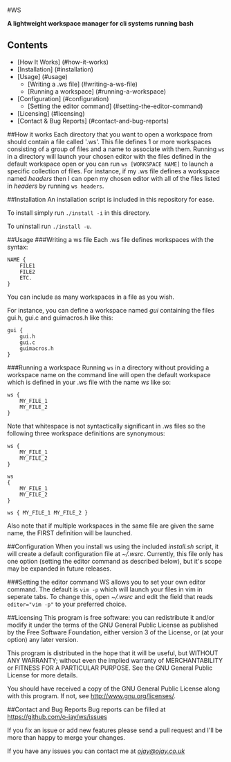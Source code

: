 #WS

**A lightweight workspace manager for cli systems running bash**

## Contents
 - [How It Works] (#how-it-works)
 - [Installation] (#installation)
 - [Usage] (#usage)
   - [Writing a .ws file] (#writing-a-ws-file)
   - [Running a workspace] (#running-a-workspace)
 - [Configuration] (#configuration)
   - [Setting the editor command] (#setting-the-editor-command)
 - [Licensing] (#licensing)
 - [Contact & Bug Reports] (#contact-and-bug-reports)

##How it works
Each directory that you want to open a workspace from should contain a file
called '.ws'. This file defines 1 or more workspaces consisting of a group of
files and a name to associate with them. Running `ws` in a directory will
launch your chosen editor with the files defined in the default workspace open
or you can run `ws [WORKSPACE NAME]` to launch a specific collection of files.
For instance, if my .ws file defines a workspace named *headers* then I can
open my chosen editor with all of the files listed in *headers* by running
`ws headers`.

##Installation
An installation script is included in this repository for ease.

To install simply run `./install -i` in this directory.

To uninstall run `./install -u`.

##Usage
###Writing a ws file
Each .ws file defines workspaces with the syntax:
```
NAME {
	FILE1
	FILE2
	ETC.
}
```

You can include as many workspaces in a file as you wish.

For instance, you can define a workspace named *gui* containing the files
gui.h, gui.c and guimacros.h like this:
```
gui {
	gui.h
	gui.c
	guimacros.h
}
```

###Running a workspace
Running `ws` in a directory without providing a workspace name on the command
line will open the default workspace which is defined in your .ws file with the
name *ws* like so:
```
ws {
	MY_FILE_1
	MY_FILE_2
}
```

Note that whitespace is not syntactically significant in .ws files so the
following three workspace definitions are synonymous:
```
ws {
	MY_FILE_1
	MY_FILE_2
}

ws
{
	MY_FILE_1
	MY_FILE_2
}

ws { MY_FILE_1 MY_FILE_2 }
```

Also note that if multiple workspaces in the same file are given the same name,
the FIRST definition will be launched.

##Configuration
When you install ws using the included *install.sh* script, it will create a
default configuration file at *~/.wsrc*. Currently, this file only has one
option (setting the editor command as described below), but it's scope may be
expanded in future releases.

###Setting the editor command
WS allows you to set your own editor command. The default is `vim -p` which
will launch your files in vim in seperate tabs. To change this, open *~/.wsrc*
and edit the field that reads `editor="vim -p"` to your preferred choice.

##Licensing
This program is free software: you can redistribute it and/or modify it under
the terms of the GNU General Public License as published by the Free Software
Foundation, either version 3 of the License, or (at your option) any later
version.

This program is distributed in the hope that it will be useful, but WITHOUT ANY
WARRANTY; without even the implied warranty of MERCHANTABILITY or FITNESS FOR A
PARTICULAR PURPOSE. See the GNU General Public License for more details.

You should have received a copy of the GNU General Public License along with
this program.  If not, see http://www.gnu.org/licenses/.

##Contact and Bug Reports
Bug reports can be filled at https://github.com/o-jay/ws/issues

If you fix an issue or add new features please send a pull request and I'll be
more than happy to merge your changes.

If you have any issues you can contact me at *ojay@ojay.co.uk*
